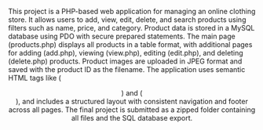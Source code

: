 This project is a PHP-based web application for managing an online clothing store. It allows users to add, view, edit, delete, and search products using filters such as name, price, and category. Product data is stored in a MySQL database using PDO with secure prepared statements. The main page (products.php) displays all products in a table format, with additional pages for adding (add.php), viewing (view.php), editing (edit.php), and deleting (delete.php) products. Product images are uploaded in JPEG format and saved with the product ID as the filename. The application uses semantic HTML tags like (<header>) and (<footer>), and includes a structured layout with consistent navigation and footer across all pages. The final project is submitted as a zipped folder containing all files and the SQL database export.
